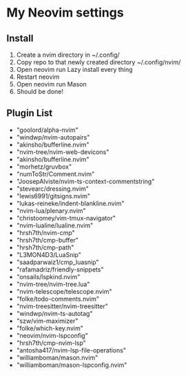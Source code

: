 # My Neovim settings

## Install
1. Create a nvim directory in ~/.config/
2. Copy repo to that newly created directory ~/.config/nvim/
3. Open neovim run Lazy install every thing
4. Restart neovim
5. Open neovim run Mason
6. Should be done!

## Plugin List
- "goolord/alpha-nvim"
- "windwp/nvim-autopairs"
- "akinsho/bufferline.nvim"
- "nvim-tree/nvim-web-devicons"
- "akinsho/bufferline.nvim"
- "morhetz/gruvbox"
- "numToStr/Comment.nvim"
- "JoosepAlviste/nvim-ts-context-commentstring"
- "stevearc/dressing.nvim"
- "lewis6991/gitsigns.nvim"
- "lukas-reineke/indent-blankline.nvim"
- "nvim-lua/plenary.nvim"
- "christoomey/vim-tmux-navigator"
- "nvim-lualine/lualine.nvim"
- "hrsh7th/nvim-cmp"
- "hrsh7th/cmp-buffer"
- "hrsh7th/cmp-path"
- "L3MON4D3/LuaSnip"
- "saadparwaiz1/cmp_luasnip"
- "rafamadriz/friendly-snippets"
- "onsails/lspkind.nvim"
- "nvim-tree/nvim-tree.lua"
- "nvim-telescope/telescope.nvim"
- "folke/todo-comments.nvim"
- "nvim-treesitter/nvim-treesitter"
- "windwp/nvim-ts-autotag"
- "szw/vim-maximizer"
- "folke/which-key.nvim"
- "neovim/nvim-lspconfig"
- "hrsh7th/cmp-nvim-lsp"
- "antosha417/nvim-lsp-file-operations"
- "williamboman/mason.nvim"
- "williamboman/mason-lspconfig.nvim"


